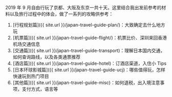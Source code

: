 2019 年 9 月自由行玩了京都、大阪及东京一共十天。这里结合我出发前参考的材料以及旅行过程中的体会，做了一系列的攻略供参考：

1. [行程规划篇]({{ site.url }}/japan-travel-guide-plan/)：大致确定去什么地方玩
2. [机票篇]({{ site.url }}/japan-travel-guide-flight/)：机票比价、深圳来回香港机场交通信息
3. [交通篇]({{ site.url }}/japan-travel-guide-transport)：理解日本国内交通，如何查询路线，以及各类通票推荐
4. [酒店篇]({{ site.url }}/japan-travel-guide-hotel)：订酒店渠道，入住小 Tips
5. [日本环球影城篇]({{ site.url }}/japan-travel-guide-ucj)：哪些值得玩，怎样快速玩到热门项目
6. [其他篇]({{ site.url }}/japan-travel-guide-misc)：如何退税，出入境注意事项，支付方式，语言等
